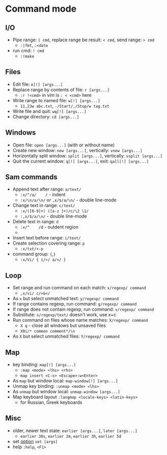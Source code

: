 # Command mode

## I/O

* Pipe range: `| cmd`, replace range be result: `< cmd`, send range: `> cmd`
  * `:|fmt`, `:<date`
* run cmd: `! cmd`
  * `:!make`

## Files

* Edit file: `e[!] [args...]`
* Replace range by contents of file: `r [args...]`
  * `:r !<cmd>` in vim is `: < <cmd>` here
* Write range to named file: `w[!] [args...]`
  * `11,23w abc.txt`, `-/Start/,/Stop/w tag.txt`
* Write file and quit: `wq[!] [args...]`
* Change directory: `cd [args...]`

## Windows

* Open file: `open [args...]` (with or without name)
* Create new window: `new [args...]`, vertically: `vnew [args...]`
* Horizontally split window: `split [args...]`, vertically: `vsplit [args...]`
* Quit the current window: `q[!] [args...]`, exit: `qall[!] [args...]`

## Sam commands

* Append text after range: `a/text/`
  * `:x/^/a/    /` - indent
  * `:x/\n/a/\n/` or `,x/$/a/\n/` - double line-mode
* Change text in range: `c/text/`
  * `:x/([0-9]+) ([a-z ]+)/c/\2 \1/`
  * `:,x/$/a/\n/` - double line-mode
* Delete text in range: `d`
  * `:x/^    /d` - outdent region
  *
* Insert text before range: `i/text/`
* Create selection covering range: `p`
  * `:x/txt/+-p`
* command group: `{`,`}`
  * `:x/Vi/ { i/>/ a/</ }`

## Loop

* Set range and run command on each match: `x/regexp/ command`
  * `,x/vi/ c/>&</`
* As `x` but select unmatched text: `y/regexp/ command`
* If range contains regexp, run command: `g/regexp/ command`
* If range does not contain regexp, run command: `v/regexp/ command`
* Substitute: `s/regexp/text/` doesn't work, use x+c
* Run command on files whose name matches: `X/regexp/ command`
  * `X q` - close all windows but unsaved files
  * `X0i/* common comment*/\n`
* As `X` but select unmatched files: `Y/regexp/ command`

## Map

* key binding: `map[!] [args...]`
  * `:map <mode> <lhs> <rhs>`
  * `map insert <C-s> <Escape>:w<Enter>`
* As `map` but window local: `map-window[!] [args...]`
* Unmap key binding: `:unmap <mode> <lhs>`
* As `unmap` but window local: `unmap-window [args...]`
* Map keyboard layout `:langmap <locale-keys> <latin-keys>`
  * for Russian, Greek keyboards

## Misc

* older, newer text state: `earlier [args...]`, `later [args...]`
  * `earlier 30s`, `earlier 2m`, `earlier 3h`, `earlier 5d`
* set [option](options.md) `set [args]`
* help `:help`, `<F1>`
